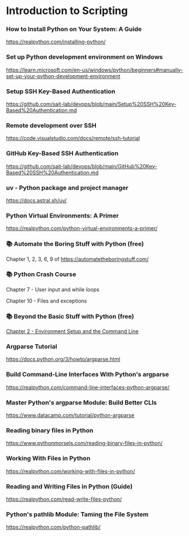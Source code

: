 # Introduction to Scripting

### How to Install Python on Your System: A Guide

https://realpython.com/installing-python/

### Set up Python development environment on Windows

https://learn.microsoft.com/en-us/windows/python/beginners#manually-set-up-your-python-development-environment

### Setup SSH Key-Based Authentication

https://github.com/sait-lab/devops/blob/main/Setup%20SSH%20Key-Based%20Authentication.md

### Remote development over SSH

https://code.visualstudio.com/docs/remote/ssh-tutorial

### GitHub Key-Based SSH Authentication

https://github.com/sait-lab/devops/blob/main/GitHub%20Key-Based%20SSH%20Authentication.md

### uv - Python package and project manager

https://docs.astral.sh/uv/

### Python Virtual Environments: A Primer

https://realpython.com/python-virtual-environments-a-primer/

### 📚 Automate the Boring Stuff with Python (free)

Chapter 1, 2, 3, 6, 9 of https://automatetheboringstuff.com/ 

### 📚 Python Crash Course

Chapter 7 - User input and while loops

Chapter 10 - Files and exceptions

### 📚 Beyond the Basic Stuff with Python (free)

[Chapter 2 - Environment Setup and the Command Line](https://inventwithpython.com/beyond/chapter2.html)

### Argparse Tutorial

https://docs.python.org/3/howto/argparse.html

### Build Command-Line Interfaces With Python's argparse

https://realpython.com/command-line-interfaces-python-argparse/

### Master Python's argparse Module: Build Better CLIs

https://www.datacamp.com/tutorial/python-argparse

### Reading binary files in Python

https://www.pythonmorsels.com/reading-binary-files-in-python/

### Working With Files in Python

https://realpython.com/working-with-files-in-python/

### Reading and Writing Files in Python (Guide)

https://realpython.com/read-write-files-python/

### Python's pathlib Module: Taming the File System

https://realpython.com/python-pathlib/

